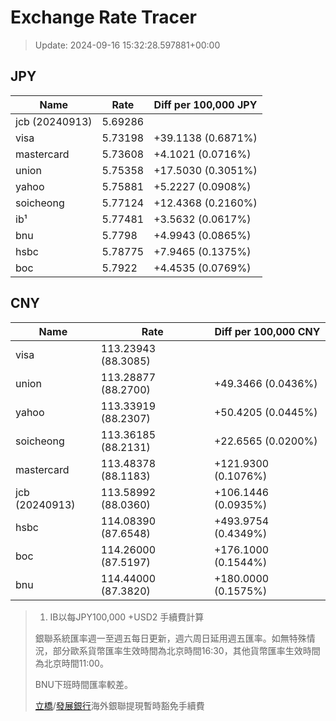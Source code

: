 # Exchange Rate Tracer

> Update: 2024-09-16 15:32:28.597881+00:00

## JPY

| Name           |    Rate | Diff per 100,000 JPY   |
|----------------|---------|------------------------|
| jcb (20240913) | 5.69286 |                        |
| visa           | 5.73198 | +39.1138 (0.6871%)     |
| mastercard     | 5.73608 | +4.1021 (0.0716%)      |
| union          | 5.75358 | +17.5030 (0.3051%)     |
| yahoo          | 5.75881 | +5.2227 (0.0908%)      |
| soicheong      | 5.77124 | +12.4368 (0.2160%)     |
| ib¹            | 5.77481 | +3.5632 (0.0617%)      |
| bnu            | 5.7798  | +4.9943 (0.0865%)      |
| hsbc           | 5.78775 | +7.9465 (0.1375%)      |
| boc            | 5.7922  | +4.4535 (0.0769%)      |

## CNY

| Name           | Rate                | Diff per 100,000 CNY   |
|----------------|---------------------|------------------------|
| visa           | 113.23943	(88.3085) |                        |
| union          | 113.28877	(88.2700) | +49.3466 (0.0436%)     |
| yahoo          | 113.33919	(88.2307) | +50.4205 (0.0445%)     |
| soicheong      | 113.36185	(88.2131) | +22.6565 (0.0200%)     |
| mastercard     | 113.48378	(88.1183) | +121.9300 (0.1076%)    |
| jcb (20240913) | 113.58992	(88.0360) | +106.1446 (0.0935%)    |
| hsbc           | 114.08390	(87.6548) | +493.9754 (0.4349%)    |
| boc            | 114.26000	(87.5197) | +176.1000 (0.1544%)    |
| bnu            | 114.44000	(87.3820) | +180.0000 (0.1575%)    |


> 1. IB以每JPY100,000 +USD2 手續費計算
>
> 銀聯系統匯率週一至週五每日更新，週六周日延用週五匯率。如無特殊情況，部分歐系貨幣匯率生效時間為北京時間16:30，其他貨幣匯率生效時間為北京時間11:00。
>
> BNU下班時間匯率較差。
>
> [立橋](https://www.wlbank.com.mo/uploads/ueditor/file/20181211/1544536513900230.pdf)/[發展銀行](https://www.mdb.com.mo/Service_Charges_20230728.pdf)海外銀聯提現暫時豁免手續費

